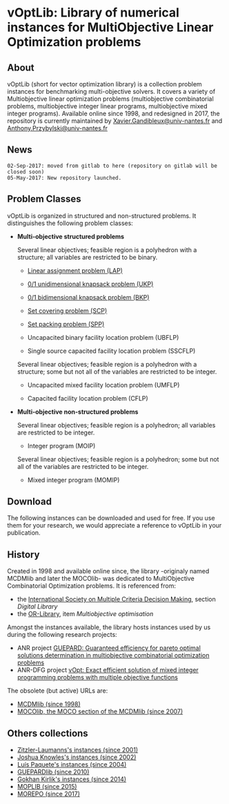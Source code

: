 # vOptLib: Library of numerical instances for MultiObjective Linear Optimization problems
	
## About 
vOptLib (short for vector optimization library) is a collection problem instances for benchmarking multi-objective solvers.
It covers a variety of Multiobjective linear optimization problems (multiobjective combinatorial problems, multiobjective integer linear programs, multiobjective mixed integer programs).
Available online since 1998, and redesigned in 2017, the repository is currently maintained by Xavier.Gandibleux@univ-nantes.fr and Anthony.Przybylski@univ-nantes.fr

## News
	02-Sep-2017: moved from gitlab to here (repository on gitlab will be closed soon)
	05-May-2017: New repository launched.
 

## Problem Classes
vOptLib is organized in structured and non-structured problems.
It distinguishes the following problem classes:

+ **Multi-objective structured problems**

    Several linear objectives; feasible region is a polyhedron with a structure; all variables are restricted to be binary.

    - [Linear assignment problem (LAP)](LAP/readme.md) 

    - [0/1 unidimensional knapsack problem (UKP)](UKP/readme.md)     

    - [0/1 bidimensional knapsack problem (BKP)](BKP/readme.md)  
    
    - [Set covering problem (SCP)](SCP/readme.md)    
    
    - [Set packing problem (SPP)](SPP/readme.md)    
    
    - Uncapacited binary facility location problem (UBFLP) 
    
    - Single source capacited facility location problem (SSCFLP)
    
    Several linear objectives; feasible region is a polyhedron with a structure; some but not all of the variables are restricted to be integer.        

    - Uncapacited mixed facility location problem (UMFLP) 
    
    - Capacited facility location problem (CFLP)  


+ **Multi-objective non-structured problems**

    Several linear objectives; feasible region is a polyhedron; all variables are restricted to be integer.
    
    - Integer program (MOIP) 
    
    Several linear objectives; feasible region is a polyhedron; some but not all of the variables are restricted to be integer.

    - Mixed integer program (MOMIP)
    

## Download
The following instances can be downloaded and used for free. 
If you use them for your research, we would appreciate a reference to vOptLib in your publication. 


## History
Created in 1998 and available online since, the library -originaly named MCDMlib and later the MOCOlib- was dedicated to MultiObjective Combinatorial Optimization problems. 
It is referenced from: 
+ the [International Society on Multiple Criteria Decision Making](http://www.mcdmsociety.org/), section *Digital Library*
+ the [OR-Library](http://people.brunel.ac.uk/~mastjjb/jeb/info.html), item *Multiobjective optimisation*

Amongst the instances available, the library hosts instances used by us during the following research projects:
+ ANR project [GUEPARD: Guaranteed efficiency for pareto optimal solutions determination in multiobjective combinatorial optimization problems](http://guepard.lip6.fr/)
+ ANR-DFG project [vOpt: Exact efficient solution of mixed integer programming problems with multiple objective functions](https://vopt-anr-dfg.univ-nantes.fr/)

The obsolete (but active) URLs are:
+ [MCDMlib (since 1998)](http://web.archive.org/web/20061205225020/http://www.univ-valenciennes.fr:80/ROAD/MCDM/)
+ [MOCOlib, the MOCO section of the MCDMlib (since 2007)](http://xgandibleux.free.fr/MOCOlib/index.html)

## Others collections
- [Zitzler-Laumanns's instances (since 2001)](http://www.tik.ee.ethz.ch/sop/download/supplementary/testProblemSuite/)
- [Joshua Knowles's instances (since 2002)](http://www.cs.bham.ac.uk/~jdk/mQAP/)
- [Luís Paquete's instances (since 2004)](https://apps.uc.pt/mypage/faculty/uc26679/en/software#BD)
- [GUEPARDlib (since 2010)](http://guepard.lip6.fr/Main/GuepardLib)
- [Gokhan Kirlik's instances (since 2014)](http://home.ku.edu.tr/~moolibrary/)
- [MOPLIB (since 2015)](http://moplib.zib.de/)
- [MOREPO (since 2017)](https://github.com/MCDMSociety/MOrepo)
